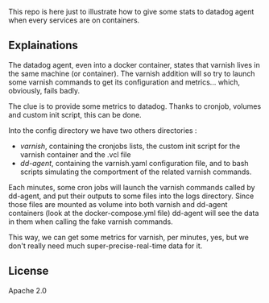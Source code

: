 This repo is here just to illustrate how to give some stats to datadog agent when every services are on containers.

## Explainations

The datadog agent, even into a docker container, states that varnish lives in the same machine (or container). The varnish addition will so try to launch some varnish commands to get its configuration and metrics... which, obviously, fails badly.

The clue is to provide some metrics to datadog. Thanks to cronjob, volumes and custom init script, this can be done.

Into the config directory we have two others directories : 
* *varnish*, containing the cronjobs lists, the custom init script for the varnish container and the .vcl file
* *dd-agent*, containing the varnish.yaml configuration file, and to bash scripts simulating the comportment of the related varnish commands.

Each minutes, some cron jobs will launch the varnish commands called by dd-agent, and put their outputs to some files into the logs directory.
Since those files are mounted as volume into both varnish and dd-agent containers (look at the docker-compose.yml file) dd-agent will see the data in them when calling the fake varnish commands.

This way, we can get some metrics for varnish, per minutes, yes, but we don't really need much super-precise-real-time data for it.

## License

Apache 2.0